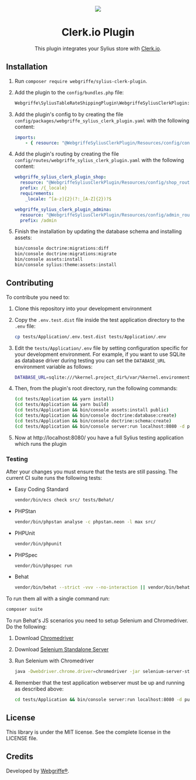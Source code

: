 <p align="center">
    <a href="https://sylius.com" target="_blank">
        <img src="https://demo.sylius.com/assets/shop/img/logo.png" />
    </a>
</p>
<h1 align="center">Clerk.io Plugin</h1>

<p align="center">This plugin integrates your Sylius store with <a href="https://clerk.io/">Clerk.io</a>.</p>

## Installation

1. Run `composer require webgriffe/sylius-clerk-plugin`.

2. Add the plugin to the `config/bundles.php` file:

   ```php
   Webgriffe\SyliusTableRateShippingPlugin\WebgriffeSyliusClerkPlugin::class => ['all' => true],
   ```

3. Add the plugin's config to by creating the file `config/packages/webgriffe_sylius_clerk_plugin.yaml` with the following content:

   ```yaml
   imports:
       - { resource: "@WebgriffeSyliusClerkPlugin/Resources/config/config.yml" }
   ```

4. Add the plugin's routing by creating the file `config/routes/webgriffe_sylius_clerk_plugin.yaml` with the following content:

   ```yaml
   webgriffe_sylius_clerk_plugin_shop:
     resource: "@WebgriffeSyliusClerkPlugin/Resources/config/shop_routing.yml"
     prefix: /{_locale}
     requirements:
       _locale: ^[a-z]{2}(?:_[A-Z]{2})?$
   
   webgriffe_sylius_clerk_plugin_admina:
     resource: "@WebgriffeSyliusClerkPlugin/Resources/config/admin_routing.yml"
     prefix: /admin
   
   ```

5. Finish the installation by updating the database schema and installing assets:

   ```bash
   bin/console doctrine:migrations:diff
   bin/console doctrine:migrations:migrate
   bin/console assets:install
   bin/console sylius:theme:assets:install
   ```

## Contributing

To contribute you need to:

1. Clone this repository into your development environment

2. Copy the `.env.test.dist` file inside the test application directory to the `.env` file:

   ```bash
   cp tests/Application/.env.test.dist tests/Application/.env
   ```

3. Edit the `tests/Application/.env` file by setting configuration specific for your development environment. For example, if you want to use SQLite as database driver during testing you can set the `DATABASE_URL` environment variable as follows:

   ```bash
   DATABASE_URL=sqlite:///%kernel.project_dir%/var/%kernel.environment%_db.sql
   ```

4. Then, from the plugin's root directory, run the following commands:

   ```bash
   (cd tests/Application && yarn install)
   (cd tests/Application && yarn build)
   (cd tests/Application && bin/console assets:install public)
   (cd tests/Application && bin/console doctrine:database:create)
   (cd tests/Application && bin/console doctrine:schema:create)
   (cd tests/Application && bin/console server:run localhost:8080 -d public)
   ```

5. Now at http://localhost:8080/ you have a full Sylius testing application which runs the plugin

### Testing

After your changes you must ensure that the tests are still passing. The current CI suite runs the following tests:

* Easy Coding Standard

  ```bash
  vendor/bin/ecs check src/ tests/Behat/
  ```

* PHPStan

  ```bash
  vendor/bin/phpstan analyse -c phpstan.neon -l max src/
  ```

* PHPUnit

  ```bash
  vendor/bin/phpunit
  ```

* PHPSpec

  ```bash
  vendor/bin/phpspec run
  ```

* Behat

  ```bash
  vendor/bin/behat --strict -vvv --no-interaction || vendor/bin/behat --strict -vvv --no-interaction --rerun
  ```

To run them all with a single command run:

```bash
composer suite
```

To run Behat's JS scenarios you need to setup Selenium and Chromedriver. Do the following:

1. Download [Chromedriver](https://sites.google.com/a/chromium.org/chromedriver/)

2. Download [Selenium Standalone Server](https://www.seleniumhq.org/download/)

3. Run Selenium with Chromedriver

   ```bash
   java -Dwebdriver.chrome.driver=chromedriver -jar selenium-server-standalone.jar
   ```

4. Remember that the test application webserver must be up and running as described above:

   ```bash
   cd tests/Application && bin/console server:run localhost:8080 -d public
   ```

License
-------
This library is under the MIT license. See the complete license in the LICENSE file.

Credits
-------
Developed by [Webgriffe®](http://www.webgriffe.com/).